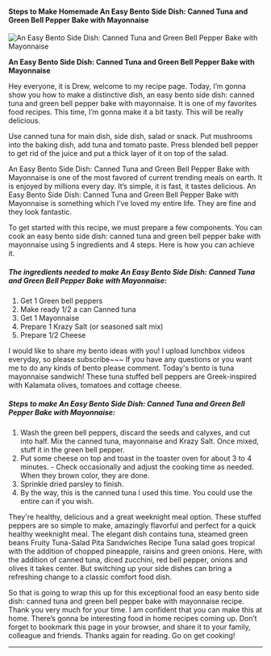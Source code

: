             

#### Steps to Make Homemade An Easy Bento Side Dish: Canned Tuna and Green Bell Pepper Bake with Mayonnaise

![An Easy Bento Side Dish: Canned Tuna and Green Bell Pepper Bake with Mayonnaise](https://img-global.cpcdn.com/recipes/5073371021705216/751x532cq70/an-easy-bento-side-dish-canned-tuna-and-green-bell-pepper-bake-with-mayonnaise-recipe-main-photo.jpg)

**An Easy Bento Side Dish: Canned Tuna and Green Bell Pepper Bake with Mayonnaise**

Hey everyone, it is Drew, welcome to my recipe page. Today, I’m gonna show you how to make a distinctive dish, an easy bento side dish: canned tuna and green bell pepper bake with mayonnaise. It is one of my favorites food recipes. This time, I’m gonna make it a bit tasty. This will be really delicious.

Use canned tuna for main dish, side dish, salad or snack. Put mushrooms into the baking dish, add tuna and tomato paste. Press blended bell pepper to get rid of the juice and put a thick layer of it on top of the salad.

An Easy Bento Side Dish: Canned Tuna and Green Bell Pepper Bake with Mayonnaise is one of the most favored of current trending meals on earth. It is enjoyed by millions every day. It’s simple, it is fast, it tastes delicious. An Easy Bento Side Dish: Canned Tuna and Green Bell Pepper Bake with Mayonnaise is something which I’ve loved my entire life. They are fine and they look fantastic.

To get started with this recipe, we must prepare a few components. You can cook an easy bento side dish: canned tuna and green bell pepper bake with mayonnaise using 5 ingredients and 4 steps. Here is how you can achieve it.

##### The ingredients needed to make An Easy Bento Side Dish: Canned Tuna and Green Bell Pepper Bake with Mayonnaise:

1.  Get 1 Green bell peppers
2.  Make ready 1/2 a can Canned tuna
3.  Get 1 Mayonnaise
4.  Prepare 1 Krazy Salt (or seasoned salt mix)
5.  Prepare 1/2 Cheese

I would like to share my bento ideas with you! I upload lunchbox videos everyday, so please subscribe~~~ If you have any questions or you want me to do any kinds of bento please comment. Today's bento is tuna mayonnaise sandwich! These tuna stuffed bell peppers are Greek-inspired with Kalamata olives, tomatoes and cottage cheese.

##### Steps to make An Easy Bento Side Dish: Canned Tuna and Green Bell Pepper Bake with Mayonnaise:

1.  Wash the green bell peppers, discard the seeds and calyxes, and cut into half. Mix the canned tuna, mayonnaise and Krazy Salt. Once mixed, stuff it in the green bell pepper.
2.  Put some cheese on top and toast in the toaster oven for about 3 to 4 minutes. - Check occasionally and adjust the cooking time as needed. When they brown color, they are done.
3.  Sprinkle dried parsley to finish.
4.  By the way, this is the canned tuna I used this time. You could use the entire can if you wish.

They're healthy, delicious and a great weeknight meal option. These stuffed peppers are so simple to make, amazingly flavorful and perfect for a quick healthy weeknight meal. The elegant dish contains tuna, steamed green beans Fruity Tuna-Salad Pita Sandwiches Recipe Tuna salad goes tropical with the addition of chopped pineapple, raisins and green onions. Here, with the addition of canned tuna, diced zucchini, red bell pepper, onions and olives it takes center. But switching up your side dishes can bring a refreshing change to a classic comfort food dish.

So that is going to wrap this up for this exceptional food an easy bento side dish: canned tuna and green bell pepper bake with mayonnaise recipe. Thank you very much for your time. I am confident that you can make this at home. There’s gonna be interesting food in home recipes coming up. Don’t forget to bookmark this page in your browser, and share it to your family, colleague and friends. Thanks again for reading. Go on get cooking!

* * *
